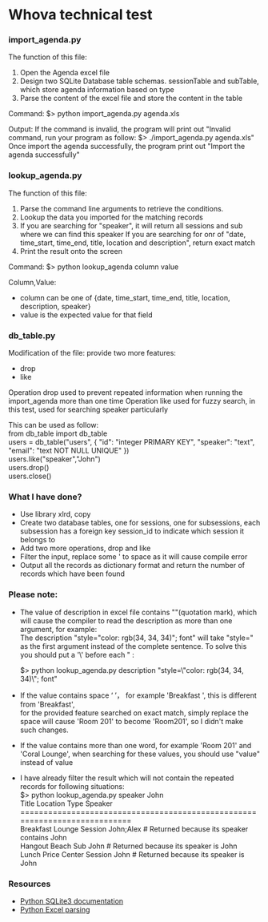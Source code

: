 # Whova technical test


### import_agenda.py
The function of this file:
1. Open the Agenda excel file
2. Design two SQLite Database table schemas. sessionTable and subTable, which store agenda information based on type
3. Parse the content of the excel file and store the content in the table

Command:
$> python import_agenda.py agenda.xls

Output:
If the command is invalid, the program will print out "Invalid command, run your program as follow: $> ./import_agenda.py agenda.xls"
Once import the agenda successfully, the program print out "Import the agenda successfully"


### lookup_agenda.py
The function of this file:
1. Parse the command line arguments to retrieve the conditions.
2. Lookup the data you imported for the matching records
3. If you are searching for "speaker", it will return all sessions and sub where we can find this speaker
   If you are searching for onr of "date, time_start, time_end, title, location and description", return exact match
4. Print the result onto the screen

Command:
$> python lookup_agenda column value

Column,Value:
* column can be one of {date, time_start, time_end, title, location, description, speaker}
* value is the expected value for that field  

  
  
### db_table.py
Modification of the file: provide two more features:
* drop
* like

Operation drop used to prevent repeated information when running the import_agenda more than one time
Operation like used for fuzzy search, in this test, used for searching speaker particularly

This can be used as follow:  
from db_table import db_table  
users = db_table("users", { "id": "integer PRIMARY KEY", "speaker": "text", "email": "text NOT NULL UNIQUE" })  
users.like("speaker","John")  
users.drop()  
users.close()  


### What I have done?
* Use library xlrd, copy
* Create two database tables, one for sessions, one for subsessions, 
each subsession has a foreign key session_id to indicate which session it belongs to
* Add two more operations, drop and like
* Filter the input, replace some ' to space as it will cause compile error
* Output all the records as dictionary format and return the number of records which have been found


### Please note:
* The value of description in excel file contains ""(quotation mark), which will cause the compiler to read the 
description as more than one argument, for example:  
The description  "style="color: rgb(34, 34, 34)"; font"  will take "style=" as the first argument instead of the complete sentence.  To solve this you should put a \'\\\' before each " :    

   $> python lookup_agenda.py description "style=\\"color: rgb(34, 34, 34)\\"; font"   

* If the value contains space ‘ ’， for example 'Breakfast ', this is different from 'Breakfast',   
for the provided feature searched on exact match, simply replace the space will cause 'Room 201' to become 'Room201', 
so I didn't make such changes. 
* If the value contains more than one word, for example 'Room 201' and 'Coral Lounge', when searching for these values, 
you should use "value" instead of value
* I have already filter the result which will not contain the repeated records for following situations:  
$> python lookup_agenda.py speaker John    
Title	       Location 	  		    Type                 Speaker   
===========================================================================  
Breakfast    Lounge	            Session              John;Alex  # Returned because its speaker contains John  
Hangout	     Beach	  	        Sub                  John       # Returned because its speaker is John  
Lunch	     Price Center    	Session              John       # Returned because its speaker is John  

### Resources
* [Python SQLite3 documentation](https://docs.python.org/2/library/sqlite3.html)
* [Python Excel parsing](https://github.com/python-excel/xlrd)
